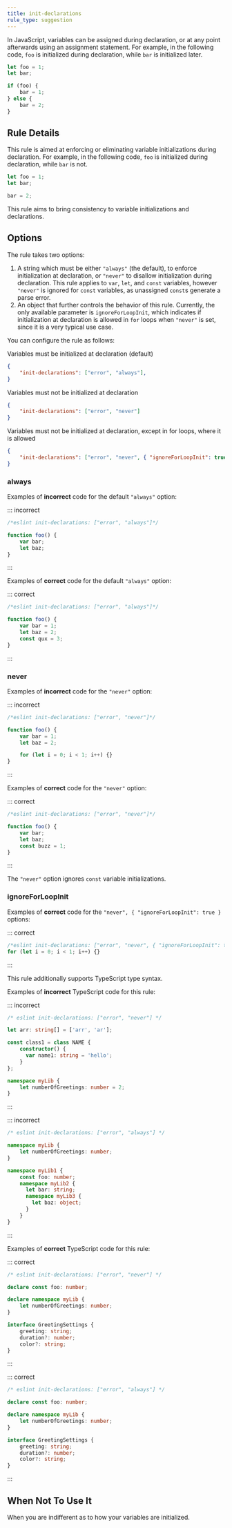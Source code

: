 ```yaml
---
title: init-declarations
rule_type: suggestion
---
```



In JavaScript, variables can be assigned during declaration, or at any point afterwards using an assignment statement. For example, in the following code, `foo` is initialized during declaration, while `bar` is initialized later.

```js
let foo = 1;
let bar;

if (foo) {
    bar = 1;
} else {
    bar = 2;
}
```

## Rule Details

This rule is aimed at enforcing or eliminating variable initializations during declaration. For example, in the following code, `foo` is initialized during declaration, while `bar` is not.

```js
let foo = 1;
let bar;

bar = 2;
```

This rule aims to bring consistency to variable initializations and declarations.

## Options

The rule takes two options:

1. A string which must be either `"always"` (the default), to enforce initialization at declaration, or `"never"` to disallow initialization during declaration. This rule applies to `var`, `let`, and `const` variables, however `"never"` is ignored for `const` variables, as unassigned `const`s generate a parse error.
2. An object that further controls the behavior of this rule. Currently, the only available parameter is `ignoreForLoopInit`, which indicates if initialization at declaration is allowed in `for` loops when `"never"` is set, since it is a very typical use case.

You can configure the rule as follows:

Variables must be initialized at declaration (default)

```json
{
    "init-declarations": ["error", "always"],
}
```

Variables must not be initialized at declaration

```json
{
    "init-declarations": ["error", "never"]
}
```

Variables must not be initialized at declaration, except in for loops, where it is allowed

```json
{
    "init-declarations": ["error", "never", { "ignoreForLoopInit": true }]
}
```

### always

Examples of **incorrect** code for the default `"always"` option:

::: incorrect

```js
/*eslint init-declarations: ["error", "always"]*/

function foo() {
    var bar;
    let baz;
}
```

:::

Examples of **correct** code for the default `"always"` option:

::: correct

```js
/*eslint init-declarations: ["error", "always"]*/

function foo() {
    var bar = 1;
    let baz = 2;
    const qux = 3;
}
```

:::

### never

Examples of **incorrect** code for the `"never"` option:

::: incorrect

```js
/*eslint init-declarations: ["error", "never"]*/

function foo() {
    var bar = 1;
    let baz = 2;

    for (let i = 0; i < 1; i++) {}
}
```

:::

Examples of **correct** code for the `"never"` option:

::: correct

```js
/*eslint init-declarations: ["error", "never"]*/

function foo() {
    var bar;
    let baz;
    const buzz = 1;
}
```

:::

The `"never"` option ignores `const` variable initializations.

### ignoreForLoopInit

Examples of **correct** code for the `"never", { "ignoreForLoopInit": true }` options:

::: correct

```js
/*eslint init-declarations: ["error", "never", { "ignoreForLoopInit": true }]*/
for (let i = 0; i < 1; i++) {}
```

:::

This rule additionally supports TypeScript type syntax.

Examples of **incorrect** TypeScript code for this rule:

::: incorrect

```ts
/* eslint init-declarations: ["error", "never"] */

let arr: string[] = ['arr', 'ar'];

const class1 = class NAME {
	constructor() {
	  var name1: string = 'hello';
	}
};

namespace myLib {
	let numberOfGreetings: number = 2;
}

```

:::

::: incorrect

```ts
/* eslint init-declarations: ["error", "always"] */

namespace myLib {
	let numberOfGreetings: number;
}

namespace myLib1 {
	const foo: number;
	namespace myLib2 {
	  let bar: string;
	  namespace myLib3 {
		let baz: object;
	  }
	}
}

```

:::

Examples of **correct** TypeScript code for this rule:

::: correct

```ts
/* eslint init-declarations: ["error", "never"] */

declare const foo: number;

declare namespace myLib {
	let numberOfGreetings: number;
}

interface GreetingSettings {
	greeting: string;
	duration?: number;
	color?: string;
}
```

:::

::: correct

```ts
/* eslint init-declarations: ["error", "always"] */

declare const foo: number;

declare namespace myLib {
	let numberOfGreetings: number;
}

interface GreetingSettings {
	greeting: string;
	duration?: number;
	color?: string;
}

```

:::


## When Not To Use It

When you are indifferent as to how your variables are initialized.
